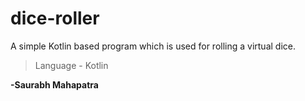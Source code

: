 # dice-roller

A simple Kotlin based program which is used for rolling a virtual dice.

> Language - Kotlin

**-Saurabh Mahapatra**
